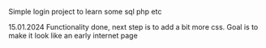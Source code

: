 Simple login project to learn some sql php etc

15.01.2024
Functionality done, next step is to add a bit more css. Goal is to make it look like an early internet page